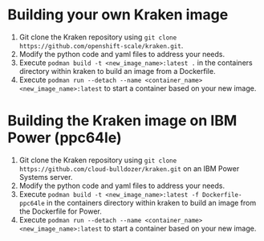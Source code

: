 # Building your own Kraken image

1. Git clone the Kraken repository using `git clone https://github.com/openshift-scale/kraken.git`.
2. Modify the python code and yaml files to address your needs.
3. Execute `podman build -t <new_image_name>:latest .` in the containers directory within kraken to build an image from a Dockerfile.
4. Execute `podman run --detach --name <container_name> <new_image_name>:latest` to start a container based on your new image.

# Building the Kraken image on IBM Power (ppc64le)

1. Git clone the Kraken repository using `git clone https://github.com/cloud-bulldozer/kraken.git` on an IBM Power Systems server.
2. Modify the python code and yaml files to address your needs.
3. Execute `podman build -t <new_image_name>:latest -f Dockerfile-ppc64le` in the containers directory within kraken to build an image from the Dockerfile for Power.
4. Execute `podman run --detach --name <container_name> <new_image_name>:latest` to start a container based on your new image.
